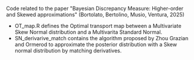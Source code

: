 Code related to the paper "Bayesian Discrepancy Measure: Higher-order and Skewed approximations" (Bortolato, Bertolino, Musio, Ventura, 2025)

- OT_map.R defines the Optimal transport map between a Multivariate Skew Normal distribution and a Multivarita Standard Normal.
- SN_derivarive_match contains the algorithm proposed by Zhou Grazian and Ormerod to approximate the posterior distribution with a Skew normal distribution by matching derivatives.
